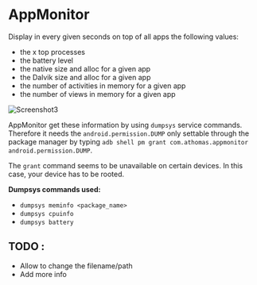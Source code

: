 # AppMonitor

Display in every given seconds on top of all apps the following values:

* the x top processes
* the battery level
* the native size and alloc for a given app
* the Dalvik size and alloc for a given app
* the number of activities in memory for a given app
* the number of views in memory for a given app

![Screenshot3](https://raw.github.com/a-thomas/appmonitor/master/screenshot.png)

AppMonitor get these information by using `dumpsys` service commands. Therefore it needs the `android.permission.DUMP` only settable through the package manager by typing `adb shell pm grant com.athomas.appmonitor android.permission.DUMP`.

The `grant` command seems to be unavailable on certain devices. In this case, your device has to be rooted.

**Dumpsys commands used:**

* `dumpsys meminfo <package_name>`
* `dumpsys cpuinfo`
* `dumpsys battery`


## TODO :

* Allow to change the filename/path
* Add more info
